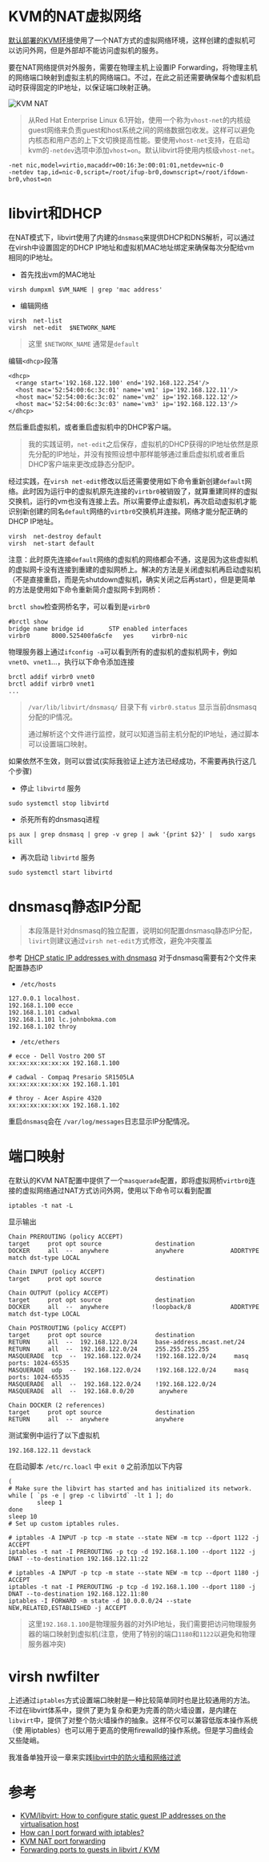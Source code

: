 # KVM的NAT虚拟网络

[默认部署的KVM环境](deploy_kvm_on_centos)使用了一个NAT方式的虚拟网络环境，这样创建的虚拟机可以访问外网，但是外部却不能访问虚拟机的服务。

要在NAT网络提供对外服务，需要在物理主机上设置IP Forwarding，将物理主机的网络端口映射到虚拟主机的网络端口。不过，在此之前还需要确保每个虚拟机启动时获得固定的IP地址，以保证端口映射正确。

![KVM NAT](../../../../img/virtual/kvm/startup/in_action/kvm_nat.png)

> 从Red Hat Enterprise Linux 6.1开始，使用一个称为`vhost-net`的内核级guest网络来负责guest和host系统之间的网络数据包收发。这样可以避免内核态和用户态的上下文切换提高性能。要使用`vhost-net`支持，在启动kvm的`-netdev`选项中添加`vhost=on`。默认libvirt将使用内核级`vhost-net`。

```
-net nic,model=virtio,macaddr=00:16:3e:00:01:01,netdev=nic-0
-netdev tap,id=nic-0,script=/root/ifup-br0,downscript=/root/ifdown-br0,vhost=on
```

# libvirt和DHCP

在NAT模式下，libvirt使用了内建的`dnsmasq`来提供DHCP和DNS解析，可以通过在virsh中设置固定的DHCP IP地址和虚拟机MAC地址绑定来确保每次分配给vm相同的IP地址。

* 首先找出vm的MAC地址

```
virsh dumpxml $VM_NAME | grep 'mac address'
```

* 编辑网络

```
virsh  net-list
virsh  net-edit  $NETWORK_NAME
```

> 这里 `$NETWORK_NAME` 通常是`default`

编辑`<dhcp>`段落

```
<dhcp>
  <range start='192.168.122.100' end='192.168.122.254'/>
  <host mac='52:54:00:6c:3c:01' name='vm1' ip='192.168.122.11'/>
  <host mac='52:54:00:6c:3c:02' name='vm2' ip='192.168.122.12'/>
  <host mac='52:54:00:6c:3c:03' name='vm3' ip='192.168.122.13'/>
</dhcp>
```

然后重启虚拟机，或者重启虚拟机中的DHCP客户端。

> 我的实践证明，`net-edit`之后保存，虚拟机的DHCP获得的IP地址依然是原先分配的IP地址，并没有按照设想中那样能够通过重启虚拟机或者重启DHCP客户端来更改成静态分配IP。

经过实践，在`virsh net-edit`修改以后还需要使用如下命令重新创建`default`网络。此时因为运行中的虚拟机原先连接的`virtbr0`被销毁了，就算重建同样的虚拟交换机，运行的vm也没有连接上去。所以需要停止虚拟机，再次启动虚拟机才能识别新创建的同名`default`网络的`virtbr0`交换机并连接。网络才能分配正确的DHCP IP地址。

```
virsh  net-destroy default
virsh  net-start default 
```

注意：此时原先连接`default`网络的虚拟机的网络都会不通，这是因为这些虚拟机的虚拟网卡没有连接到重建的虚拟网桥上。解决的方法是关闭虚拟机再启动虚拟机（不是直接重启，而是先shutdown虚拟机，确实关闭之后再start），但是更简单的方法是使用如下命令重新简介虚拟网卡到网桥：

`brctl show`检查网桥名字，可以看到是`virbr0`

```
#brctl show
bridge name	bridge id		STP enabled	interfaces
virbr0		8000.525400fa6cfe	yes		virbr0-nic
```

物理服务器上通过`ifconfig -a`可以看到所有的虚拟机的虚拟机网卡，例如`vnet0`、`vnet1`...，执行以下命令添加连接

```
brctl addif virbr0 vnet0
brctl addif virbr0 vnet1
...
```

> `/var/lib/libvirt/dnsmasq/` 目录下有 `virbr0.status` 显示当前dnsmasq分配的IP情况。
>
> 通过解析这个文件进行监控，就可以知道当前主机分配的IP地址，通过脚本可以设置端口映射。


如果依然不生效，则可以尝试(实际我验证上述方法已经成功，不需要再执行这几个步骤)

* 停止 `libvirtd` 服务

```
sudo systemctl stop libvirtd
```

* 杀死所有的dnsmasq进程

```
ps aux | grep dnsmasq | grep -v grep | awk '{print $2}' |  sudo xargs kill
```

* 再次启动 `libvirtd` 服务

```
sudo systemctl start libvirtd
```

# dnsmasq静态IP分配

> 本段落是针对dnsmasq的独立配置，说明如何配置dnsmasq静态IP分配，`livirt`则建议通过`virsh net-edit`方式修改，避免冲突覆盖

参考 [DHCP static IP addresses with dnsmasq](http://johnbokma.com/mexit/2008/09/03/dhcp-static-ip-dnsmasq.html) 对于dnsmasq需要有2个文件来配置静态IP

* `/etc/hosts`

```
127.0.0.1 localhost.
192.168.1.100 ecce
192.168.1.101 cadwal
192.168.1.101 lc.johnbokma.com
192.168.1.102 throy
```

* `/etc/ethers`

```
# ecce - Dell Vostro 200 ST
xx:xx:xx:xx:xx:xx 192.168.1.100

# cadwal - Compaq Presario SR1505LA
xx:xx:xx:xx:xx:xx 192.168.1.101

# throy - Acer Aspire 4320
xx:xx:xx:xx:xx:xx 192.168.1.102
```

重启`dnsmasq`会在 `/var/log/messages`日志显示IP分配情况。

# 端口映射

在默认的KVM NAT配置中提供了一个`masquerade`配置，即将虚拟网桥`virtbr0`连接的虚拟网络通过NAT方式访问外网，使用以下命令可以看到配置

```
iptables -t nat -L
```

显示输出

```
Chain PREROUTING (policy ACCEPT)
target     prot opt source               destination
DOCKER     all  --  anywhere             anywhere             ADDRTYPE match dst-type LOCAL

Chain INPUT (policy ACCEPT)
target     prot opt source               destination

Chain OUTPUT (policy ACCEPT)
target     prot opt source               destination
DOCKER     all  --  anywhere            !loopback/8           ADDRTYPE match dst-type LOCAL

Chain POSTROUTING (policy ACCEPT)
target     prot opt source               destination
RETURN     all  --  192.168.122.0/24     base-address.mcast.net/24
RETURN     all  --  192.168.122.0/24     255.255.255.255
MASQUERADE  tcp  --  192.168.122.0/24    !192.168.122.0/24     masq ports: 1024-65535
MASQUERADE  udp  --  192.168.122.0/24    !192.168.122.0/24     masq ports: 1024-65535
MASQUERADE  all  --  192.168.122.0/24    !192.168.122.0/24
MASQUERADE  all  --  192.168.0.0/20       anywhere

Chain DOCKER (2 references)
target     prot opt source               destination
RETURN     all  --  anywhere             anywhere
```

测试案例中运行了以下虚拟机

```
192.168.122.11 devstack
```

在启动脚本 `/etc/rc.loacl` 中 `exit 0` 之前添加以下内容

```
(
# Make sure the libvirt has started and has initialized its network.
while [ `ps -e | grep -c libvirtd` -lt 1 ]; do
        sleep 1
done
sleep 10
# Set up custom iptables rules.

# iptables -A INPUT -p tcp -m state --state NEW -m tcp --dport 1122 -j ACCEPT
iptables -t nat -I PREROUTING -p tcp -d 192.168.1.100 --dport 1122 -j DNAT --to-destination 192.168.122.11:22

# iptables -A INPUT -p tcp -m state --state NEW -m tcp --dport 1180 -j ACCEPT
iptables -t nat -I PREROUTING -p tcp -d 192.168.1.100 --dport 1180 -j DNAT --to-destination 192.168.122.11:80
iptables -I FORWARD -m state -d 10.0.0.0/24 --state NEW,RELATED,ESTABLISHED -j ACCEPT
```

> 这里`192.168.1.100`是物理服务器的对外IP地址，我们需要把访问物理服务器的端口映射到虚拟机(注意，使用了特别的端口`1180`和`1122`以避免和物理服务器冲突)

# virsh nwfilter

上述通过`iptables`方式设置端口映射是一种比较简单同时也是比较通用的方法。不过在libvirt体系中，提供了更为复杂和更为完善的防火墙设置，是内建在`libvirt`中，提供了对整个防火墙操作的抽象。这样不仅可以兼容低版本操作系统（使	用iptables）也可以用于更高的使用firewalld的操作系统。但是学习曲线会又些陡峭。

我准备单独开设一章来实践[libvirt中的防火墙和网络过滤](../../../virtual/libvirt/firewall_and_network_filtering_in_libvirt)

# 参考

* [KVM/libvirt: How to configure static guest IP addresses on the virtualisation host](http://serverfault.com/questions/627238/kvm-libvirt-how-to-configure-static-guest-ip-addresses-on-the-virtualisation-ho)
* [How can I port forward with iptables?](http://serverfault.com/questions/140622/how-can-i-port-forward-with-iptables)
* [KVM NAT port forwarding](https://ubuntuforums.org/showthread.php?t=2261173)
* [Forwarding ports to guests in libvirt / KVM](http://serverfault.com/questions/170079/forwarding-ports-to-guests-in-libvirt-kvm)
